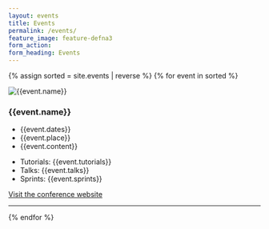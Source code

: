 ```yaml
---
layout: events
title: Events
permalink: /events/
feature_image: feature-defna3
form_action:
form_heading: Events
---
```


{% assign sorted = site.events | reverse %}
{% for event in sorted %}
<div class="row">
<div class="col-md-4">
<img src="{{ site.baseurl }}{{event.logo_url}}" alt="{{event.name}}">
</div>
<div class="col-md-8">
<h3>{{event.name}}</h3>
<ul class="no-bullet-list">
<li>{{event.dates}}</li>
<li>{{event.place}}</li>
<li>{{event.content}}</li>
</ul>
<ul>
<li>Tutorials: {{event.tutorials}}</li>
<li>Talks: {{event.talks}}</li>
<li>Sprints: {{event.sprints}}</li>
</ul>
<p><a href="{{event.website}}" target="_blank">Visit the conference website</a></p>
</div>
</div>
<hr class="events-hr">
{% endfor %}
